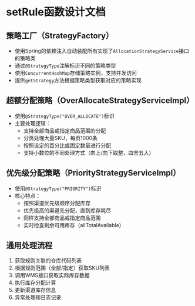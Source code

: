 # setRule函数设计文档

## 策略工厂（StrategyFactory）

- 使用Spring的依赖注入自动装配所有实现了`AllocationStrategyService`接口的策略类
- 通过`@StrategyType`注解标识不同的策略类型
- 使用`ConcurrentHashMap`存储策略实例，支持并发访问
- 提供`getStrategy`方法根据策略类型获取对应的策略实现



## 超额分配策略（OverAllocateStrategyServiceImpl）

- 使用`@StrategyType("OVER_ALLOCATE")`标识
- 主要处理逻辑：
  - 支持全部商品或指定商品范围的分配
  - 分页处理大量SKU，每页1000条
  - 按照设定的百分比或固定数量进行分配
  - 支持小数位的不同处理方式（向上/向下取整、四舍五入）

## 优先级分配策略（PriorityStrategyServiceImpl）

- 使用`@StrategyType("PRIORITY")`标识
- 核心特点：
  - 按照渠道优先级顺序分配库存
  - 优先级高的渠道先分配，直到库存耗尽
  - 同样支持全部商品或指定商品范围
  - 实时检查剩余可用库存（allTotalAvailable）

## 通用处理流程

1. 获取规则关联的仓库代码列表
2. 根据规则范围（全部/指定）获取SKU列表
3. 调用WMS接口获取实际库存数据
4. 执行库存分配计算
5. 更新渠道库存信息
6. 异常处理和日志记录



